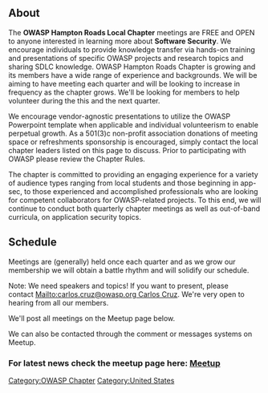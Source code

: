 ## About

The **OWASP Hampton Roads Local Chapter** meetings are FREE and OPEN to
anyone interested in learning more about **Software Security**. We
encourage individuals to provide knowledge transfer via hands-on
training and presentations of specific OWASP projects and research
topics and sharing SDLC knowledge. OWASP Hampton Roads Chapter is
growing and its members have a wide range of experience and backgrounds.
We will be aiming to have meeting each quarter and will be looking to
increase in frequency as the chapter grows. We'll be looking for members
to help volunteer during the this and the next quarter.

We encourage vendor-agnostic presentations to utilize the OWASP
Powerpoint template when applicable and individual volunteerism to
enable perpetual growth. As a 501(3)c non-profit association donations
of meeting space or refreshments sponsorship is encouraged, simply
contact the local chapter leaders listed on this page to discuss. Prior
to participating with OWASP please review the Chapter Rules.

The chapter is committed to providing an engaging experience for a
variety of audience types ranging from local students and those
beginning in app-sec, to those experienced and accomplished
professionals who are looking for competent collaborators for
OWASP-related projects. To this end, we will continue to conduct both
quarterly chapter meetings as well as out-of-band curricula, on
application security topics.

## Schedule

Meetings are (generally) held once each quarter and as we grow our
membership we will obtain a battle rhythm and will solidify our
schedule.

Note: We need speakers and topics\! If you want to present, please
contact [<Mailto:carlos.cruz@owasp.org> Carlos
Cruz](Mailto:carlos.cruz@owasp.org_Carlos_Cruz "wikilink"). We're very
open to hearing from all our members.

We'll post all meetings on the Meetup page below.

We can also be contacted through the comment or messages systems on
Meetup.

### For latest news check the meetup page here: [Meetup](https://www.meetup.com/OWASP-Hampton-Roads-Chapter/)

[Category:OWASP Chapter](Category:OWASP_Chapter "wikilink")
[Category:United States](Category:United_States "wikilink")